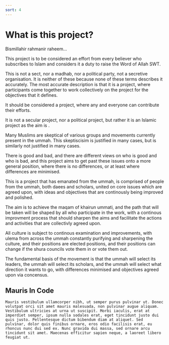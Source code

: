 ```yaml
---
sort: 4
---
```


# What is this project?

Bismillahir rahmanir raheem...

This project is to be considered an effort from every believer who subscribes to Islam and considers it a duty to raise the Word of Allah SWT.

This is not a sect, nor a madhab, nor a political party, not a secretive organisation. It is neither of these because none of these terms describes it accurately. The most accurate description is that it is a project, where participants come together to work collectively on the project for the objectives that it defines.

It should be considered a project, where any and everyone can contribute their efforts.

It is not a secular project, nor a political project, but rather it is an Islamic project as the aim is .

Many Muslims are skeptical of various groups and movements currently present in the ummah. This skeptiscisim is justified in many cases, but is similarly not justified in many cases.

There is good and bad, and there are different views on who is good and who is bad, and this project aims to get past these issues onto a more general position, where there is no differences, or at least where differences are minimised.

This is a project that has emanated from the ummah, is comprised of people from the ummah, both daees and scholars, united on core issues which are agreed upon, with ideas and objectives that are continously being improved and polished.

The aim is to achieve the maqam of khairun ummati, and the path that will be taken will be shaped by all who participate in the work, with a continous improvment process that should sharpen the aims and facilitate the actions and activities that are collectivly agreed upon.

All culture is subject to continous examination and improvements, with ulema from across the ummah constantly purifying and sharpening the culture, and their positions are elected positions, and their positions can change if the shura councils vote them in or vote them out.

The fundamental basis of the movement is that the ummah will select its leaders, the ummah will select its scholars, and the ummah will select what direction it wants to go, with differences minimised and objectives agreed upon via concensus.

## Mauris In Code

```
Mauris vestibulum ullamcorper nibh, ut semper purus pulvinar ut. Donec volutpat orci sit amet mauris malesuada, non pulvinar augue aliquam. Vestibulum ultricies at urna ut suscipit. Morbi iaculis, erat at imperdiet semper, ipsum nulla sodales erat, eget tincidunt justo dui quis justo. Pellentesque dictum bibendum diam at aliquet. Sed pulvinar, dolor quis finibus ornare, eros odio facilisis erat, eu rhoncus nunc dui sed ex. Nunc gravida dui massa, sed ornare arcu tincidunt sit amet. Maecenas efficitur sapien neque, a laoreet libero feugiat ut.
```
